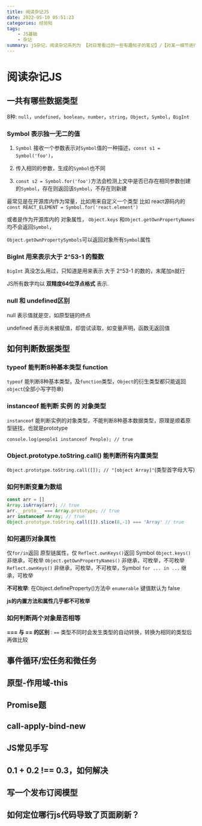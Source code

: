 ```yaml
---
title: 阅读杂记JS
date: 2022-05-10 05:51:23
categories: 经验帖
tags:
    - JS基础
    - 杂记
summary: jS杂记，阅读杂记系列为 【对日常看过的一些有趣帖子的笔记】/【对某一细节进行搜索深入了解后的分析】/【对某一技术原理架构分析后的脑图】，总贴记录 待研究的知识点 及 小知识点，分贴记录大知识点
---
```


# 阅读杂记JS

## 一共有哪些数据类型

8种: `null`，`undefined`，`boolean`，`number`，`string`，`Object`，`Symbol`，`BigInt`

### Symbol 表示独一无二的值

1. `Symbol` 接收一个参数表示对`Symbol`值的一种描述，`const s1 = Symbol('foo')`，

2. 传入相同的参数，生成的`Symbol`也不同

3. `const s2 = Symbol.for('foo')`方法会检测上文中是否已存在相同参数创建的`Symbol`，存在则返回该`Symbol`，不存在则新建

最常见是在开源库内作为常量，比如用来自定义一个类型 比如 react源码内的 `const REACT_ELEMENT = Symbol.for('react.element')`

或者是作为开源库内的 对象属性， `Object.keys` 和`Object.getOwnPropertyNames` 均不会返回`Symbol`，

`Object.getOwnPropertySymbols`可以返回对象所有`Symbol`属性

### BigInt 用来表示大于 2^53-1 的整数

`BigInt` 真没怎么用过，只知道是用来表示 大于 2^53-1 的数的，末尾加n就行

JS所有数字均以 __双精度64位浮点格式__ 表示.

### null 和 undefined区别

null 表示值就是空，如原型链的终点

undefined 表示尚未被赋值，却尝试读取，如变量声明，函数无返回值



## 如何判断数据类型

### typeof 能判断8种基本类型 function

`typeof` 能判断8种基本类型，及`function`类型，`Object`的衍生类型都只能返回`object`(全部小写字符串)

### instanceof 能判断 实例 的 对象类型

`instanceof` 能判断实例的对象类型，不能判断8种基本数据类型，原理是顺着原型链找，也就是prototype

`console.log(people1 instanceof People); // true`

### Object.prototype.toString.call() 能判断所有内置类型

`Object.prototype.toString.call([]); // "[object Array]"`(类型首字母大写)

### 如何判断变量为数组
```js
const arr = []
Array.isArray(arr); // true
arr.__proto__ === Array.prototype; // true
arr instanceof Array; // true
Object.prototype.toString.call([]).slice(8,-1) === 'Array' // true
```

### 如何遍历对象属性
仅`for/in`返回 原型链属性，仅 `Reflect.ownKeys()`返回 Symbol
`Object.keys()`                 非继承，可枚举
`Object.getOwnPropertyNames()`  非继承，可枚举，不可枚举
`Reflect.ownKeys()`             非继承，可枚举，不可枚举，Symbol
`for ... in ...`                  继承，可枚举

__不可枚举__: 在Object.defineProperty()方法中 `enumerable` 键值默认为 false

__js的内置方法和属性几乎都不可枚举__

### 如何判断两个对象是否相等

__=== 与 == 的区别__ : `==` 类型不同时会发生类型的自动转换，转换为相同的类型后再做比较



## 事件循环/宏任务和微任务



## 原型-作用域-this
## Promise题
## call-apply-bind-new
## JS常见手写


## 0.1 + 0.2 !== 0.3，如何解决

## 写一个发布订阅模型


## 如何定位哪行js代码导致了页面刷新？



